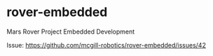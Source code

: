 # rover-embedded
Mars Rover Project Embedded Development

Issue: https://github.com/mcgill-robotics/rover-embedded/issues/42
